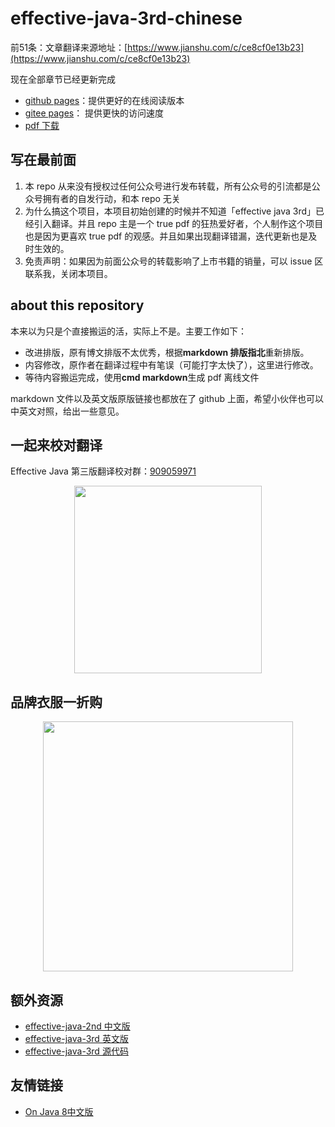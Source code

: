 # effective-java-3rd-chinese

前51条：文章翻译来源地址：[https://www.jianshu.com/c/ce8cf0e13b23](https://www.jianshu.com/c/ce8cf0e13b23)

现在全部章节已经更新完成
- [github pages](https://sjsdfg.github.io/effective-java-3rd-chinese/#/)：提供更好的在线阅读版本
- [gitee pages](http://sjsdfg.gitee.io/effective-java-3rd-chinese/#/)： 提供更快的访问速度
- [pdf 下载](https://github.com/sjsdfg/effective-java-3rd-chinese/files/4098517/effective-java-20200123.pdf)

## 写在最前面

1. 本 repo 从来没有授权过任何公众号进行发布转载，所有公众号的引流都是公众号拥有者的自发行动，和本 repo 无关
2. 为什么搞这个项目，本项目初始创建的时候并不知道「effective java 3rd」已经引入翻译。并且 repo 主是一个 true pdf 的狂热爱好者，个人制作这个项目也是因为更喜欢 true pdf 的观感。并且如果出现翻译错漏，迭代更新也是及时生效的。
3. 免责声明：如果因为前面公众号的转载影响了上市书籍的销量，可以 issue 区联系我，关闭本项目。

## about this repository

本来以为只是个直接搬运的活，实际上不是。主要工作如下：

* 改进排版，原有博文排版不太优秀，根据**markdown 排版指北**重新排版。
* 内容修改，原作者在翻译过程中有笔误（可能打字太快了），这里进行修改。
* 等待内容搬运完成，使用**cmd markdown**生成 pdf 离线文件

markdown 文件以及英文版原版链接也都放在了 github 上面，希望小伙伴也可以中英文对照，给出一些意见。

## 一起来校对翻译

Effective Java 第三版翻译校对群：[909059971](https://jq.qq.com/?_wv=1027&k=5tscKwN)

<center>
<img width="300" src="http://sjsdfg.gitee.io/effective-java-3rd-chinese/images/groupcode.png" />
</center>



##  品牌衣服一折购

<center>
<img width="400" src="http://sjsdfg.gitee.io/effective-java-3rd-chinese/images/shop.jpg" />
</center>

## 额外资源

* [effective-java-2nd 中文版](https://pan.baidu.com/s/1R6H9UHbFYubWWY9HrclZ2A)
* [effective-java-3rd 英文版](https://pan.baidu.com/s/1mJx5ZrOD_RPjf3ghQnBV5g)
* [effective-java-3rd 源代码](https://github.com/jbloch/effective-java-3e-source-code)

## 友情链接

 - [On Java 8中文版](https://github.com/LingCoder/OnJava8)
